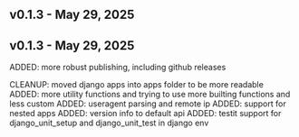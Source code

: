 
## v0.1.3 - May 29, 2025
## v0.1.3 - May 29, 2025

  ADDED: more robust publishing, including github releases



  CLEANUP: moved django apps into apps folder to be more readable
  ADDED: more utility functions and trying to use more builting functions and less custom
  ADDED: useragent parsing and remote ip
  ADDED: support for nested apps
  ADDED: version info to default api
  ADDED: testit support for django_unit_setup and django_unit_test in django env

